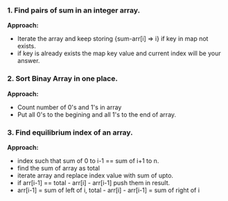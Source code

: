 ### 1. Find pairs of sum in an integer array.
**Approach:** 
* Iterate the array and keep storing {sum-arr[i] => i} if key in map not exists.
* if key is already exists the map key value and current index will be your answer.
### 2. Sort Binay Array in one place.
**Approach:**
* Count number of 0's and 1's in array
* Put all 0's to the begining and all 1's to the end of array.
### 3. Find equilibrium index of an array.
**Approach:**
* index such that sum of 0 to i-1 == sum of i+1 to n.
* find the sum of array as total
* iterate array and replace index value with sum of upto.
* if arr[i-1] == total - arr[i] - arr[i-1] push them in result.
* arr[i-1] = sum of left of i, 
total - arr[i] - arr[i-1] = sum of right of i

